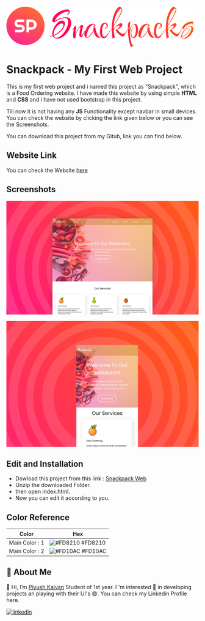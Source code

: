 
![logo0](https://github.com/PiyushKalyanpy/Web-Dev/blob/master/Assets/Full%20Logo.png?raw=true)
    
# Snackpack - My First Web Project

This is my first web project and i named this project as "Snackpack", which is a Food Ordering website. I have made this website by using simple **HTML** and **CSS** and i have not used bootstrap in this project. 

Till now it is not having any **JS** Functionality except navbar in small devices. You can check the website by clicking the link given below or you can see the Screenshots.

 You can download this project from my Gitub, link you can find below.

## Website Link

You can check the Website [here](https://piyushkalyanpy.github.io/Web-Dev/)
  
## Screenshots

![App Screenshot](https://github.com/PiyushKalyanpy/Web-Dev/blob/master/Assets/Website%20Frame.png?raw=true)


![App Screenshot](https://github.com/PiyushKalyanpy/Web-Dev/blob/master/Assets/Phone%20Frame.png?raw=true)

  
## Edit and Installation


- Dowload this project from this link : [Snackpack Web](https://github.com/PiyushKalyanpy/Web-Dev)
- Unzip the downloaded Folder.
- then open index.html.
- Now you can edit it according to you.



## Color Reference

| Color             | Hex                                                                |
| ----------------- | ------------------------------------------------------------------ |
| Main Color : 1 | ![#FD8210](https://via.placeholder.com/10/FD8210?text=+) #FD8210 |
| Main Color : 2| ![#FD10AC](https://via.placeholder.com/10/FD10AC?text=+) #FD10AC |


## 🚀 About Me
👋 Hi, I’m [Piyush Kalyan](https://github.com/PiyushKalyanpy) Student of 1st year. I 'm  interested 👀 in developing projects an playing with their UI's 😄. You can check my Linkedin Profile here.

  [![linkedin](https://img.shields.io/badge/linkedin-0A66C2?style=for-the-badge&logo=linkedin&logoColor=white)](https://www.linkedin.com/in/piyush-kalyan)
